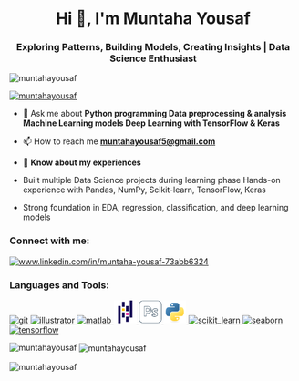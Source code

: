 <h1 align="center">Hi 👋, I'm Muntaha Yousaf</h1>
<h3 align="center">Exploring Patterns, Building Models, Creating Insights | Data Science Enthusiast</h3>

<p align="left"> <img src="https://komarev.com/ghpvc/?username=muntahayousaf&label=Profile%20views&color=0e75b6&style=flat" alt="muntahayousaf" /> </p>

<p align="left"> <a href="https://github.com/ryo-ma/github-profile-trophy"><img src="https://github-profile-trophy.vercel.app/?username=muntahayousaf" alt="muntahayousaf" /></a> </p>

- 💬 Ask me about **Python programming Data preprocessing & analysis Machine Learning models Deep Learning with TensorFlow & Keras**

- 📫 How to reach me **muntahayousaf5@gmail.com**

- 📄 **Know about my experiences**
-  Built multiple Data Science projects during learning phase Hands-on experience with Pandas, NumPy, Scikit-learn, TensorFlow, Keras
-  Strong foundation in EDA, regression, classification, and deep learning models
  
<h3 align="left">Connect with me:</h3>
<p align="left">
<a href="https://linkedin.com/in/www.linkedin.com/in/muntaha-yousaf-73abb6324" target="blank"><img align="center" src="https://raw.githubusercontent.com/rahuldkjain/github-profile-readme-generator/master/src/images/icons/Social/linked-in-alt.svg" alt="www.linkedin.com/in/muntaha-yousaf-73abb6324" height="30" width="40" /></a>
</p>

<h3 align="left">Languages and Tools:</h3>
<p align="left"> <a href="https://git-scm.com/" target="_blank" rel="noreferrer"> <img src="https://www.vectorlogo.zone/logos/git-scm/git-scm-icon.svg" alt="git" width="40" height="40"/> </a> <a href="https://www.adobe.com/in/products/illustrator.html" target="_blank" rel="noreferrer"> <img src="https://www.vectorlogo.zone/logos/adobe_illustrator/adobe_illustrator-icon.svg" alt="illustrator" width="40" height="40"/> </a> <a href="https://www.mathworks.com/" target="_blank" rel="noreferrer"> <img src="https://upload.wikimedia.org/wikipedia/commons/2/21/Matlab_Logo.png" alt="matlab" width="40" height="40"/> </a> <a href="https://pandas.pydata.org/" target="_blank" rel="noreferrer"> <img src="https://raw.githubusercontent.com/devicons/devicon/2ae2a900d2f041da66e950e4d48052658d850630/icons/pandas/pandas-original.svg" alt="pandas" width="40" height="40"/> </a> <a href="https://www.photoshop.com/en" target="_blank" rel="noreferrer"> <img src="https://raw.githubusercontent.com/devicons/devicon/master/icons/photoshop/photoshop-line.svg" alt="photoshop" width="40" height="40"/> </a> <a href="https://www.python.org" target="_blank" rel="noreferrer"> <img src="https://raw.githubusercontent.com/devicons/devicon/master/icons/python/python-original.svg" alt="python" width="40" height="40"/> </a> <a href="https://scikit-learn.org/" target="_blank" rel="noreferrer"> <img src="https://upload.wikimedia.org/wikipedia/commons/0/05/Scikit_learn_logo_small.svg" alt="scikit_learn" width="40" height="40"/> </a> <a href="https://seaborn.pydata.org/" target="_blank" rel="noreferrer"> <img src="https://seaborn.pydata.org/_images/logo-mark-lightbg.svg" alt="seaborn" width="40" height="40"/> </a> <a href="https://www.tensorflow.org" target="_blank" rel="noreferrer"> <img src="https://www.vectorlogo.zone/logos/tensorflow/tensorflow-icon.svg" alt="tensorflow" width="40" height="40"/> </a> </p>

<p><img align="left" src="https://github-readme-stats.vercel.app/api/top-langs?username=muntahayousaf&show_icons=true&locale=en&layout=compact" alt="muntahayousaf" /></p>

<p>&nbsp;<img align="center" src="https://github-readme-stats.vercel.app/api?username=muntahayousaf&show_icons=true&locale=en" alt="muntahayousaf" /></p>

<p><img align="center" src="https://github-readme-streak-stats.herokuapp.com/?user=muntahayousaf&" alt="muntahayousaf" /></p>

